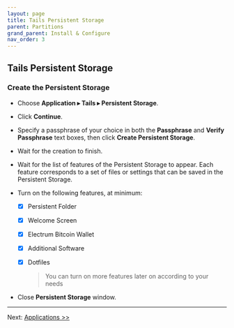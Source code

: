 ```yaml
---
layout: page
title: Tails Persistent Storage
parent: Partitions
grand_parent: Install & Configure
nav_order: 3
---
```


## Tails Persistent Storage


### Create the Persistent Storage

* Choose **Application ▸ Tails ▸ Persistent Storage**.


* Click **Continue**.


* Specify a passphrase of your choice in both the **Passphrase** and **Verify Passphrase** text boxes, then click **Create Persistent Storage**.


* Wait for the creation to finish.


* Wait for the list of features of the Persistent Storage to appear.
  Each feature corresponds to a set of files or settings that can be saved in the Persistent Storage.


* Turn on the following features, at minimum:
  - [x] Persistent Folder
  - [x] Welcome Screen
  - [x] Electrum Bitcoin Wallet
  - [x] Additional Software
  - [x] Dotfiles
    > You can turn on more features later on according to your needs


* Close **Persistent Storage** window.


---
Next: [Applications >>](apps.html)